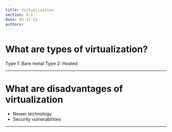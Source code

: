 ```yaml
---
title: Virtualization
section: 9.1
date: 03-17-21
authors:
---
```


# What are types of virtualization?

Type 1: Bare metal
Type 2: Hosted

---
# What are disadvantages of virtualization

* Newer technology
* Security vulnerabilities

---
